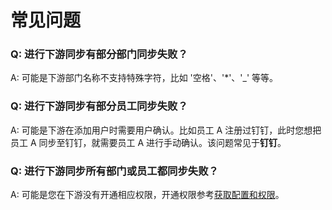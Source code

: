 # 常见问题

<LastUpdated/>

### Q: 进行下游同步有部分部门同步失败？

A: 可能是下游部门名称不支持特殊字符，比如 '空格'、'*'、'_' 等等。  



### Q: 进行下游同步有部分员工同步失败？

A: 可能是下游在添加用户时需要用户确认。比如员工 A 注册过钉钉，此时您想把员工 A 同步至钉钉，就需要员工 A 进行手动确认。该问题常见于**钉钉**。



### Q: 进行下游同步所有部门或员工都同步失败？

A: 可能是您在下游没有开通相应权限，开通权限参考[获取配置和权限](/guides/sync-new/create-sync-new/get-config-new/README.md)。

